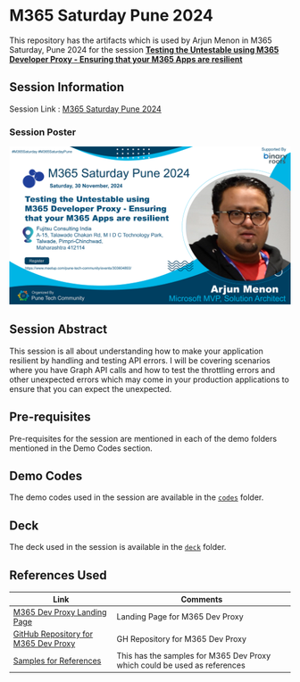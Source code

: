 # M365 Saturday Pune 2024

This repository has the artifacts which is used by Arjun Menon in M365 Saturday, Pune 2024 for the session [**Testing the Untestable using M365 Developer Proxy - Ensuring that your M365 Apps are resilient**](https://m365-saturday-pune-2024.sessionize.com/session/770484)

## Session Information

Session Link : [M365 Saturday Pune 2024](https://m365-saturday-pune-2024.sessionize.com/schedule)

### Session Poster

![M365 Saturday Pune 2024 - Arjun Menon](<assets/Arjun Menon.png>)

## Session Abstract

This session is all about understanding how to make your application resilient by handling and testing API errors. I will be covering scenarios where you have Graph API calls and how to test the throttling errors and other unexpected errors which may come in your production applications to ensure that you can expect the unexpected.

## Pre-requisites

Pre-requisites for the session are mentioned in each of the demo folders mentioned in the Demo Codes section.

## Demo Codes

The demo codes used in the session are available in the [`codes`](./codes/) folder.

## Deck

The deck used in the session is available in the [`deck`](./deck/) folder.

## References Used

| Link | Comments |
|------|----------|
| [M365 Dev Proxy Landing Page](https://aka.ms/devproxy) | Landing Page for M365 Dev Proxy |
| [GitHub Repository for M365 Dev Proxy](https://github.com/microsoft/dev-proxy) | GH Repository for M365 Dev Proxy |
| [Samples for References](https://github.com/pnp/proxy-samples) | This has the samples for M365 Dev Proxy which could be used as references |
